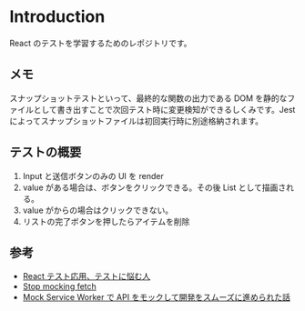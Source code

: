 # Introduction

React のテストを学習するためのレポジトリです。

## メモ

スナップショットテストといって、最終的な関数の出力である DOM を静的なファイルとして書き出すことで次回テスト時に変更検知ができるしくみです。Jest によってスナップショットファイルは初回実行時に別途格納されます。

## テストの概要

1. Input と送信ボタンのみの UI を render
2. value がある場合は、ボタンをクリックできる。その後 List として描画される。
3. value がからの場合はクリックできない。
4. リストの完了ボタンを押したらアイテムを削除

## 参考

- [React テスト応用、テストに悩む人](https://zenn.dev/tkdn/books/react-testing-patterns/viewer/about-this-book)
- [Stop mocking fetch](https://kentcdodds.com/blog/stop-mocking-fetch)
- [Mock Service Worker で API をモックして開発をスムーズに進められた話](https://tech.classi.jp/entry/2022/03/30/120000)
